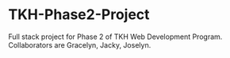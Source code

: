 # TKH-Phase2-Project

Full stack project for Phase 2 of TKH Web Development Program. Collaborators are Gracelyn, Jacky, Joselyn.


